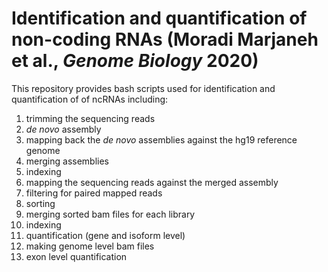 # Identification and quantification of non-coding RNAs (Moradi Marjaneh et al., *Genome Biology* 2020)

This repository provides bash scripts used for identification and quantification of of ncRNAs including: 

1. trimming the sequencing reads
2. *de novo* assembly
3. mapping back the *de novo* assemblies against the hg19 reference genome
4. merging assemblies
5. indexing
6. mapping the sequencing reads against the merged assembly
7. filtering for paired mapped reads  
8. sorting
9. merging sorted bam files for each library
10. indexing
11. quantification (gene and isoform level)
12. making genome level bam files
13. exon level quantification
